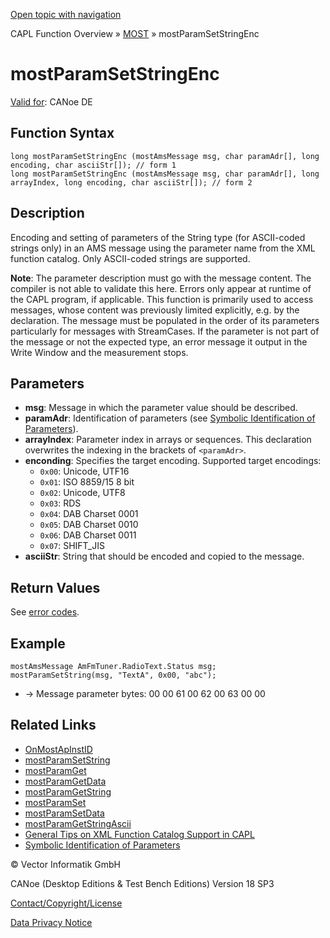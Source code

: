 [Open topic with navigation](../../../../../CANoeDEFamily.htm#Topics/CAPLFunctions/MOST/Functions/CAPLfunctionMOSTParamSetStringEnc.md)

CAPL Function Overview » [MOST](../CAPLfunctionsMOSTOverview.md) » mostParamSetStringEnc

# mostParamSetStringEnc

[Valid for](../../../Shared/FeatureAvailability.md): CANoe DE

## Function Syntax

```plaintext
long mostParamSetStringEnc (mostAmsMessage msg, char paramAdr[], long encoding, char asciiStr[]); // form 1
long mostParamSetStringEnc (mostAmsMessage msg, char paramAdr[], long arrayIndex, long encoding, char asciiStr[]); // form 2
```

## Description

Encoding and setting of parameters of the String type (for ASCII-coded strings only) in an AMS message using the parameter name from the XML function catalog. Only ASCII-coded strings are supported.

**Note**: The parameter description must go with the message content. The compiler is not able to validate this here. Errors only appear at runtime of the CAPL program, if applicable. This function is primarily used to access messages, whose content was previously limited explicitly, e.g. by the declaration. The message must be populated in the order of its parameters particularly for messages with StreamCases. If the parameter is not part of the message or not the expected type, an error message it output in the Write Window and the measurement stops.

## Parameters

- **msg**: Message in which the parameter value should be described.
- **paramAdr**: Identification of parameters (see [Symbolic Identification of Parameters](../CAPLfunctionsMOSTSymIDParam.md)).
- **arrayIndex**: Parameter index in arrays or sequences. This declaration overwrites the indexing in the brackets of `<paramAdr>`.
- **enconding**: Specifies the target encoding. Supported target encodings:
  - `0x00`: Unicode, UTF16
  - `0x01`: ISO 8859/15 8 bit
  - `0x02`: Unicode, UTF8
  - `0x03`: RDS
  - `0x04`: DAB Charset 0001
  - `0x05`: DAB Charset 0010
  - `0x06`: DAB Charset 0011
  - `0x07`: SHIFT_JIS
- **asciiStr**: String that should be encoded and copied to the message.

## Return Values

See [error codes](../CAPLfunctionsMOSTErrorCodes.md).

## Example

```plaintext
mostAmsMessage AmFmTuner.RadioText.Status msg;
mostParamSetString(msg, "TextA", 0x00, "abc");
```

- -> Message parameter bytes: 00 00 61 00 62 00 63 00 00

## Related Links

- [OnMostApInstID](../EventProcedures/CAPLfunctionOnMOSTApInstID.md)
- [mostParamSetString](CAPLfunctionMOSTParamSetString.md)
- [mostParamGet](CAPLfunctionMOSTParamGet.md)
- [mostParamGetData](CAPLfunctionMOSTParamGetData.md)
- [mostParamGetString](CAPLfunctionMOSTParamGetString.md)
- [mostParamSet](CAPLfunctionMOSTParamSet.md)
- [mostParamSetData](CAPLfunctionMOSTParamSetData.md)
- [mostParamGetStringAscii](CAPLfunctionMOSTParamGetStringAscii.md)
- [General Tips on XML Function Catalog Support in CAPL](../CAPLfunctionsMOSTXMLSupport.md)
- [Symbolic Identification of Parameters](../CAPLfunctionsMOSTSymIDParam.md)

© Vector Informatik GmbH

CANoe (Desktop Editions & Test Bench Editions) Version 18 SP3

[Contact/Copyright/License](../../../Shared/ContactCopyrightLicense.md)

[Data Privacy Notice](https://www.vector.com/int/en/company/get-info/privacy-policy/)
